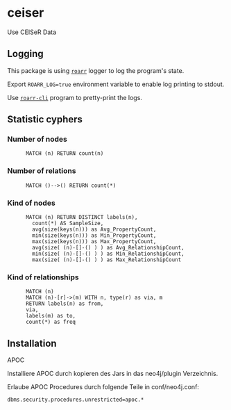 # ceiser
Use CEISeR Data

## Logging

This package is using [`roarr`](https://www.npmjs.com/package/roarr) logger to log the program's state.

Export `ROARR_LOG=true` environment variable to enable log printing to stdout.

Use [`roarr-cli`](https://github.com/gajus/roarr-cli) program to pretty-print the logs.

## Statistic cyphers

### Number of nodes
```
      MATCH (n) RETURN count(n)
```
### Number of relations
```
      MATCH ()-->() RETURN count(*)
```

### Kind of nodes
```
      MATCH (n) RETURN DISTINCT labels(n), 
        count(*) AS SampleSize,
        avg(size(keys(n))) as Avg_PropertyCount,
        min(size(keys(n))) as Min_PropertyCount,
        max(size(keys(n))) as Max_PropertyCount,
        avg(size( (n)-[]-() ) ) as Avg_RelationshipCount,
        min(size( (n)-[]-() ) ) as Min_RelationshipCount,
        max(size( (n)-[]-() ) ) as Max_RelationshipCount
```

### Kind of relationships

```
      MATCH (n) 
      MATCH (n)-[r]->(m) WITH n, type(r) as via, m
      RETURN labels(n) as from,
      via,
      labels(m) as to,
      count(*) as freq
```

## Installation
APOC

Installiere APOC durch kopieren des Jars in das neo4j/plugin Verzeichnis.

Erlaube APOC Procedures durch folgende Teile in conf/neo4j.conf:

```
dbms.security.procedures.unrestricted=apoc.*
```
